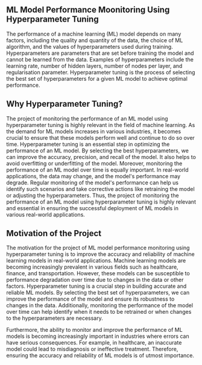 ## ML Model Performance Moonitoring Using Hyperparameter Tuning

The performance of a machine learning (ML) model depends on many factors, including the quality and quantity of the data, the choice of ML algorithm, and the values of hyperparameters used during training. 
Hyperparameters are parameters that are set before training the model and cannot be learned from the data. 
Examples of hyperparameters include the learning rate, number of hidden layers, number of nodes per layer, and
regularisation parameter. 
Hyperparameter tuning is the process of selecting the best set of hyperparameters for a given ML model to achieve optimal performance.

## Why Hyperparameter Tuning?

The project of monitoring the performance of an ML model using hyperparameter tuning is highly relevant in the field of machine learning. As the demand for ML models increases in various industries, it becomes crucial to ensure that these models perform well and continue
to do so over time.
Hyperparameter tuning is an essential step in optimizing the performance of an ML model.
By selecting the best hyperparameters, we can improve the accuracy, precision, and recall of the model. 
It also helps to avoid overfitting or underfitting of the model.
Moreover, monitoring the performance of an ML model over time is equally important. 
In real-world applications, the data may change, and the model's performance may degrade.
Regular monitoring of the model's performance can help us identify such scenarios and take corrective actions like retraining the model or adjusting the hyperparameters.
Thus, the project of monitoring the performance of an ML model using hyperparameter tuning is highly relevant and essential in ensuring the successful deployment of ML models in various real-world applications.

## Motivation of the Project

The motivation for the project of ML model performance monitoring using hyperparameter tuning is to improve the accuracy and reliability of machine learning models in real-world applications. 
Machine learning models are becoming increasingly prevalent in various fields such as healthcare, finance, and transportation. However, these models can be susceptible to performance degradation over time due to changes in the data or other factors.
Hyperparameter tuning is a crucial step in building accurate and reliable ML models. 
By selecting the best set of hyperparameters, we can improve the performance of the model and ensure its robustness to changes in the data. 
Additionally, monitoring the performance of the model over time can help identify when it needs to be retrained or when changes to the
hyperparameters are necessary.

Furthermore, the ability to monitor and improve the performance of ML models is becoming increasingly important in industries where errors can have serious consequences.
For example, in healthcare, an inaccurate model could lead to misdiagnosis or ineffective treatment. Therefore, ensuring the accuracy and reliability of ML models is of utmost importance.

